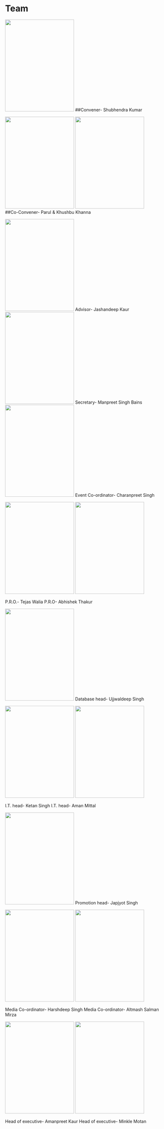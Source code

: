 # Team


<img src="https://github.com/ACES-GNDEC/EVENTS/blob/main/Picture3.png" width="225" height="300"> 
##Convener- Shubhendra Kumar





<img src="https://github.com/ACES-GNDEC/EVENTS/blob/main/Picture4.jpg" width="225" height="300">  <img src="https://github.com/ACES-GNDEC/EVENTS/blob/main/Picture5.jpg" width="225" height="300">     
##Co-Convener- Parul & Khushbu Khanna




<img src="https://github.com/ACES-GNDEC/EVENTS/blob/main/Picture6.png" width="225" height="300">
                              Advisor- Jashandeep Kaur




<img src="https://github.com/ACES-GNDEC/EVENTS/blob/main/WhatsApp%20Image%202020-09-28%20at%2012.15.05%20PM.jpeg" width="225" height="300">
Secretary- Manpreet Singh Bains




<img src="https://github.com/ACES-GNDEC/EVENTS/blob/main/Picture7.png" width="225" height="300">
Event Co-ordinator- Charanpreet Singh




<img src="https://github.com/ACES-GNDEC/EVENTS/blob/main/Picture8.jpg" width="225" height="300">  <img src="https://github.com/ACES-GNDEC/EVENTS/blob/main/Picture9.jpg" width="225" height="300">

P.R.O.- Tejas Walia                   P.R.O- Abhishek Thakur




<img src="https://github.com/ACES-GNDEC/EVENTS/blob/main/Picture10.png" width="225" height="300">
Database head- Ujjwaldeep Singh




<img src="https://github.com/ACES-GNDEC/EVENTS/blob/main/Picture11.jpg" width="225" height="300">  <img src="https://github.com/ACES-GNDEC/EVENTS/blob/main/Picture15.png" width="225" height="300">

I.T. head- Ketan Singh                        I.T. head- Aman Mittal




<img src="https://github.com/ACES-GNDEC/EVENTS/blob/main/Picture14.jpg" width="225" height="300">
Promotion head- Japjyot Singh




<img src="https://github.com/ACES-GNDEC/EVENTS/blob/main/Picture12.jpg" width="225" height="300">  <img src="https://github.com/ACES-GNDEC/EVENTS/blob/main/Picture13.jpg" width="225" height="300">

Media Co-ordinator- Harshdeep Singh             Media Co-ordinator- Altmash Salman Mirza




<img src="https://github.com/ACES-GNDEC/EVENTS/blob/main/Picture17.png" width="225" height="300">  <img src="https://github.com/ACES-GNDEC/EVENTS/blob/main/Picture16.png" width="225" height="300">

Head of executive- Amanpreet Kaur              Head of executive- Minkle Motan




